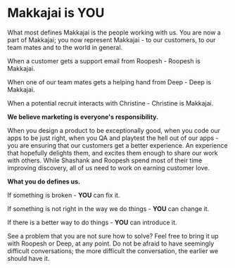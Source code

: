 # Makkajai is YOU

What most defines Makkajai is the people working with us. You are now a part of Makkajai; you now represent Makkajai - to our customers, to our team mates and to the world in general. 

When a customer gets a support email from Roopesh - Roopesh is Makkajai. 

When one of our team mates gets a helping hand from Deep - Deep is Makkajai. 

When a potential recruit interacts with Christine - Christine is Makkajai. 

**We believe marketing is everyone's responsibility.**

When you design a product to be exceptionally good, when you code our apps to be just right, when you QA and playtest the hell out of our apps - you are ensuring that our customers get a better experience. An experience that hopefully delights them, and excites them enough to share our work with others. While Shashank and Roopesh spend most of their time improving discovery, all of us need to work on earning customer love. 

**What you do defines us.**

If something is broken - **YOU** can fix it. 

If something is not right in the way we do things - **YOU** can change it. 

If there is a better way to do things - **YOU** can introduce it. 

See a problem that you are not sure how to solve? Feel free to bring it up with Roopesh or Deep, at any point. Do not be afraid to have seemingly difficult conversations; the more difficult the conversation, the earlier we should have it. 